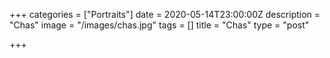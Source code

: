 +++
categories = ["Portraits"]
date = 2020-05-14T23:00:00Z
description = "Chas"
image = "/images/chas.jpg"
tags = []
title = "Chas"
type = "post"

+++
